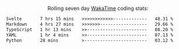 <p align="center">Rolling seven day <a href='https://wakatime.com/'> WakaTime</a> coding stats:</p>
<!--START_SECTION:waka-->

```txt
Svelte       7 hrs 15 mins   >>>>>>>>>>>>-------------   48.31 %
Markdown     4 hrs 27 mins   >>>>>>>------------------   29.66 %
TypeScript   1 hr 13 mins    >>-----------------------   08.20 %
YAML         1 hr 4 mins     >>-----------------------   07.13 %
Python       28 mins         >------------------------   03.12 %
```

<!--END_SECTION:waka-->
